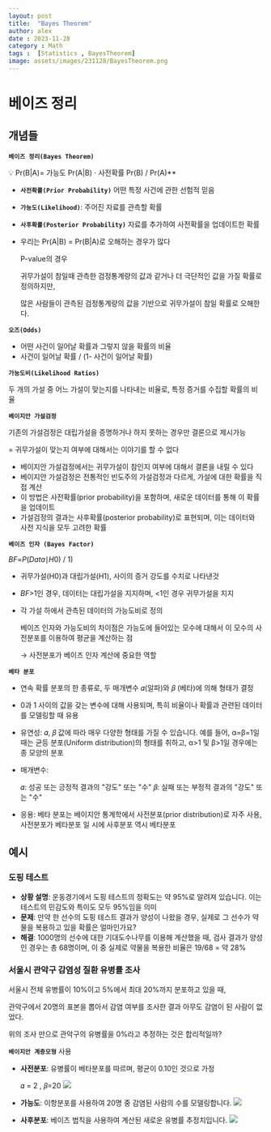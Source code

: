 ```yaml
---
layout: post
title:  "Bayes Theorem"
author: alex
date : 2023-11-28
category : Math 
tags :  [Statistics , BayesTheorem]
image: assets/images/231128/BayesTheorem.png
---
```


# 베이즈 정리

## 개념들

**`베이즈 정리(Bayes Theorem)`**

<aside>
💡  Pr(B|A)= 가능도 Pr(A|B) ⋅ 사전확률 Pr(B) / Pr(A)**
</aside>

- **`사전확률(Prior Probability)`** 어떤 특정 사건에 관한 선험적 믿음
- **`가능도(Likelihood)`**: 주어진 자료를 관측할 확률
- **`사후확률(Posterior Probability)`** 자료를 추가하여 사전확률을 업데이트한 확률
- 우리는 Pr(A|B) = Pr(B|A)로 오해하는 경우가 많다
    
    P-value의 경우
    
    귀무가설이 참일때 관측한 검정통계량의 값과 같거나 더 극단적인 값을 가질 확률로 정의하지만,
    
    많은 사람들이 관측된 검정통계량의 값을 기반으로 귀무가설이 참일 확률로 오해한다. 
    

**`오즈(Odds)`**  

- 어떤 사건이 일어날 확률과 그렇지 않을 확률의 비율
- 사건이 일어날 확률 / (1- 사건이 일어날 확률)

**`가능도비(Likelihood Ratios)`** 

두 개의 가설 중 어느 가설이 맞는지를 나타내는 비율로, 특정 증거를 수집할 확률의 비율

**`베이지안 가설검정`** 

기존의 가설검정은 대립가설을 증명하거나 하지 못하는 경우만 결론으로 제시가능 

= 귀무가설이 맞는지 여부에 대해서는 이야기를 할 수 없다 

- 베이지안 가설검정에서는 귀무가설이 참인지 여부에 대해서 결론을 내릴 수 있다
- 베이지안 가설검정은 전통적인 빈도주의 가설검정과 다르게, 가설에 대한 확률을 직접 계산
- 이 방법은 사전확률(prior probability)을 포함하며, 새로운 데이터를 통해 이 확률을 업데이트
- 가설검정의 결과는 사후확률(posterior probability)로 표현되며, 이는 데이터와 사전 지식을 모두 고려한 확률

**`베이즈 인자 (Bayes Factor)`**

*BF*=*P*(*Data*∣*H*0) / 1)

- 귀무가설(H0)과 대립가설(H1), 사이의 증거 강도를 수치로 나타낸것
- *BF*>1인 경우, 데이터는 대립가설을 지지하며, <1인 경우 귀무가설을 지지
- 각 가설 하에서 관측된 데이터의 가능도비로 정의
    
    베이즈 인자와 가능도비의 차이점은 
    가능도에 들어있는 모수에 대해서 이 모수의 사전분포를 이용하여 평균을 계산하는 점 
    
    → 사전분포가 베이즈 인자 계산에 중요한 역할 
    

**`베타 분포`**

- 연속 확률 분포의 한 종류로, 두 매개변수 𝛼(알파)와 𝛽 (베타)에 의해 형태가 결정
- 0과 1 사이의 값을 갖는 변수에 대해 사용되며, 특히 비율이나 확률과 관련된 데이터를 모델링할 때 유용
- 유연성:
𝛼, 𝛽 값에 따라 매우 다양한 형태를 가질 수 있습니다. 예를 들어,
α=β=1일 때는 균등 분포(Uniform distribution)의 형태를 취하고,
α>1 및 β>1일 경우에는 종 모양의 분포
- 매개변수:
    
    𝛼: 성공 또는 긍정적 결과의 "강도" 또는 "수"
    𝛽: 실패 또는 부정적 결과의 "강도" 또는 "수"
    
- 응용: 베타 분포는 베이지안 통계학에서 사전분포(prior distribution)로 자주 사용, 사전분포가 베타분포 일 시에 사후분포 역시 베타분포

## 예시

### **도핑 테스트**

- **상황 설명**: 운동경기에서 도핑 테스트의 정확도는 약 95%로 알려져 있습니다. 이는 테스트의 민감도와 특이도 모두 95%임을 의미
- **문제**: 만약 한 선수의 도핑 테스트 결과가 양성이 나왔을 경우, 실제로 그 선수가 약물을 복용하고 있을 확률은 얼마인가요?
- **해결**: 1000명의 선수에 대한 기대도수나무를 이용해 계산했을 때, 검사 결과가 양성인 경우는 총 68명이며, 이 중 실제로 약물을 복용한 비율은 19/68 = 약 28%

### 서울시 관악구 감염성 질환 유병률 조사

서울시 전체 유병률이 10%이고 5%에서 최대 20%까지 분포하고 있을 때, 

관악구에서 20명의 표본을 뽑아서 감염 여부를 조사한 결과 아무도 감염이 된 사람이 없었다. 

위의 조사 만으로 관악구의 유병률을 0%라고 추정하는 것은 합리적일까?

**`베이지안 계층모형`** 사용

- **사전분포**: 유병률이 베타분포를 따르며, 평균이 0.10인 것으로 가정
    
    𝛼 = 2 , 𝛽=20 
![](https://github.com/alexturtleneckk/alexturtleneckk/assets/107594866/efdcc8c3-458c-4bf6-a2fb-ce4bb7dc1242)
    
- **가능도**: 이항분포를 사용하여 20명 중 감염된 사람의 수를 모델링합니다.
![](https://github.com/alexturtleneckk/alexturtleneckk/assets/107594866/281e8ffb-c5c7-48b0-ade6-f44ac11c2260)

- **사후분포**: 베이즈 법칙을 사용하여 계산된 새로운 유병률 추정치입니다.
![](https://github.com/alexturtleneckk/alexturtleneckk/assets/107594866/4dbac6b5-2579-4749-96a0-1b35c94196df)